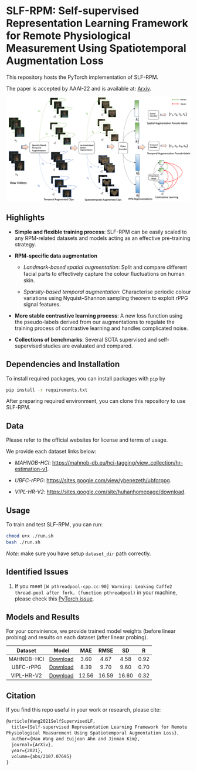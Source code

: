 # SLF-RPM: Self-supervised Representation Learning Framework for Remote Physiological Measurement Using Spatiotemporal Augmentation Loss

This repository hosts the PyTorch implementation of SLF-RPM.

The paper is accepted by AAAI-22 and is available at: [Arxiv](https://arxiv.org/abs/2107.07695).

![overview](./overview.png)

## Highlights

* **Simple and flexible training process**: SLF-RPM can be easily scaled to any RPM-related datasets and models acting as an effective pre-training strategy.

* **RPM-specific data augmentation**
  * *Landmark-based spatial augmentation*: Split and compare different facial parts to effectively capture the colour ﬂuctuations on human skin.

  * *Sparsity-based temporal augmentation*: Characterise periodic colour variations using Nyquist–Shannon sampling theorem to exploit rPPG signal features.

* **More stable contrastive learning process**: A new loss function using the pseudo-labels derived from our augmentations to regulate the training process of contrastive learning and handles complicated noise.

* **Collections of benchmarks**: Several SOTA supervised and self-supervised studies are evaluated and compared.

## Dependencies and Installation

To install required packages, you can install packages with `pip` by

```bash
pip install -r requirements.txt
```

After preparing required environment, you can clone this repository to use SLF-RPM.

## Data

Please refer to the official websites for license and terms of usage.

We provide each dataset links below:

* *MAHNOB-HCI*: https://mahnob-db.eu/hci-tagging/view_collection/hr-estimation-v1.

* *UBFC-rPPG*: https://sites.google.com/view/ybenezeth/ubfcrppg.

* *VIPL-HR-V2*: https://sites.google.com/site/huhanhomepage/download.

## Usage

To train and test SLF-RPM, you can run:

```bash
chmod u+x ./run.sh
bash ./run.sh
```

*Note:* make sure you have setup `dataset_dir` path correctly.

## Identified Issues

1. If you meet `[W pthreadpool-cpp.cc:90] Warning: Leaking Caffe2 thread-pool after fork. (function pthreadpool)` in your machine, please check this [PyTorch issue](https://github.com/pytorch/pytorch/issues/57273).

## Models and Results

For your convinience, we provide trained model weights (before linear probing) and results on each dataset (after linear probing).

|   **Dataset**  | **Model** |  **MAE**  |  **RMSE** |   **SD**  |   **R**  |
|:----------:|:-----:|:-----:|:-----:|:-----:|:----:|
| MAHNOB-HCI |  [Download](https://github.com/Dylan-H-Wang/SLF-RPM/releases/download/v1.0/mahnob_best.pth)   |  3.60 |  4.67 |  4.58 | 0.92 |
|  UBFC-rPPG |  [Download](https://github.com/Dylan-H-Wang/SLF-RPM/releases/download/v1.0/ubfc_best.pth)     |  8.39 |  9.70 |  9.60 | 0.70 |
| VIPL-HR-V2 |  [Download](https://github.com/Dylan-H-Wang/SLF-RPM/releases/download/v1.0/vipl_best.pth)     | 12.56 | 16.59 | 16.60 | 0.32 |

## Citation

If you find this repo useful in your work or research, please cite:

```
@article{Wang2021SelfSupervisedLF,
  title={Self-supervised Representation Learning Framework for Remote Physiological Measurement Using Spatiotemporal Augmentation Loss},
  author={Hao Wang and Euijoon Ahn and Jinman Kim},
  journal={ArXiv},
  year={2021},
  volume={abs/2107.07695}
}
```
